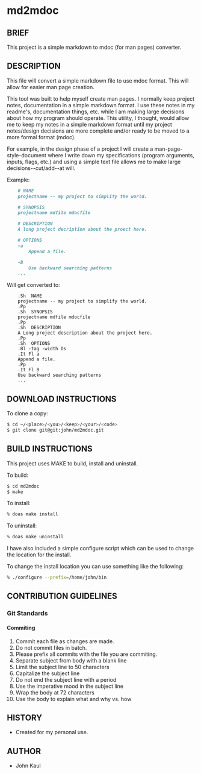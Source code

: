 <!--------------------------------------------*- MARKDOWN -*------
File Last Updated: October 21 2020 16:01

File:    readme.md
Author:  John Kaul <john.kaul@outlook.com>
Brief:   This file contains the readme instructions for my project.
------------------------------------------------------------------>
# md2mdoc

## BRIEF

This project is a simple markdown to mdoc (for man pages) converter.

## DESCRIPTION

This file will convert a simple markdown file to use mdoc format. This
will allow for easier man page creation.

This tool was built to help myself create man pages. I normally keep
project notes, documentation in a simple markdown format. I use these
notes in my readme's, documentation things, etc. while I am making
large decisions about how my program should operate. This utility, I
thought, would allow me to keep my notes in a simple markdown format
until my project notes/design decisions are more complete and/or
ready to be moved to a more formal format (mdoc).

For example, in the design phase of a project I will create a
man-page-style-document where I write down my specifications
(program arguments, inputs, flags, etc.) and using a simple text file
allows me to make large decisions--cut/add--at will.

Example:
```markdown
    # NAME
    projectname -- my project to simplify the world.

    # SYNOPSIS
    projectname mdfile mdocfile

    # DESCRIPTION
    A long project decription about the proect here.

    # OPTIONS
    -a
        Append a file.

    -B
        Use backward searching patterns
    ...
```

Will get converted to:

```mdoc
    .Sh  NAME
    projectname -- my project to simplify the world.
    .Pp
    .Sh  SYNOPSIS
    projectname mdfile mdocfile
    .Pp
    .Sh  DESCRIPTION
    A Long project description about the project here.
    .Pp
    .Sh  OPTIONS
    .Bl -tag -width Ds
    .It Fl a
    Append a file.
    .Pp
    .It Fl B
    Use backward searching patterns
    ...
```

## DOWNLOAD INSTRUCTIONS

To clone a copy:

```bash
$ cd ~/<place>/<you>/<keep>/<your>/<code>
$ git clone git@git:john/md2mdoc.git
```

## BUILD INSTRUCTIONS

This project uses MAKE to build, install and uninstall.

To build:
```bash
$ cd md2mdoc
$ make
```

To install:
```bash
% doas make install
```

To uninstall:
```bash
% doas make uninstall
```

I have also included a simple configure script which can be used to change the location for the install.

To change the install location you can use something like the following:
```bash
% ./configure --prefix=/home/john/bin
```

## CONTRIBUTION GUIDELINES

### Git Standards

#### Commiting

1.  Commit each file as changes are made.
2.  Do not commit files in batch.
3.  Please prefix all commits with the file you are commiting.
4.  Separate subject from body with a blank line
5.  Limit the subject line to 50 characters
6.  Capitalize the subject line
7.  Do not end the subject line with a period
8.  Use the imperative mood in the subject line
9.  Wrap the body at 72 characters
10. Use the body to explain what and why vs. how

## HISTORY
* Created for my personal use.

## AUTHOR
* John Kaul
